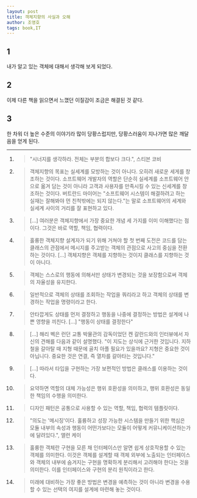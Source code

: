 ```yaml
---
layout: post
title: 객체지향의 사실과 오해
author: 조영호
tags: book,IT
---
```


## 1
내가 알고 있는 객체에 대해서 생각해 보게 되었다.

## 2
이제 다른 책을 읽으면서 느꼈던 이질감이 조금은 해결된 것 같다.

## 3
한 차워 더 높은 수준의 이야기라 많이 당황스럽지만, 당황스러움이 지나가면 많은 깨달음을 얻게 된다.


----

1. > "시너지를 생각하라. 전체는 부분의 합보다 크다.", 스티븐 코비

2. > 객체지향의 목표는 실세계를 모방하는 것이 아니다. 오히려 새로운 세게를 창조하는 것이다. 소프트웨어 개발자의 역할은 단순히 실세계를 소프트웨어 안으로 옮겨 담는 것이 아니라 고객과 사용자를 만족시킬 수 있는 신세계를 창조하는 것이다. 버트란드 마이어는 "소프트웨어 시스템이 해결하려고 하는 실재는 잘해봐야 먼 친척밖에는 되지 않는다."는 말로 소프트웨어의 세계와 실세계 사이의 거리를 잘 표현하고 있다.

3. > [...] 여러분은 객체지향에서 가장 중요한 개념 세 가지를 이미 이해했다는 점이다. 그것은 바로 역할, 책임, 협력이다.

4. > 훌륭한 객체지향 설계자가 되기 위해 거쳐야 할 첫 번째 도전은 코드를 담는 클래스의 관점에서 메시지를 주고받는 객체의 관점으로 사고의 중심을 전환하는 것이다. [...] 객체지향은 객체를 지향하는 것이지 클래스를 지향하는 것이 아니다.

5. > 객체는 스스로의 행동에 의해서만 상태가 변경되는 것을 보장함으로써 객체의 자율성을 유지한다.

6. > 일반적으로 객체의 상태를 조회하는 작업을 쿼리라고 하고 객체의 상태를 변경하는 작업을 명령이라고 한다.

7. > 안타깝게도 상태를 먼저 결정하고 행동을 나중에 결정하는 방법은 설계에 나쁜 영향을 끼친다. [...] "행동이 상태를 결정한다"

8. > [...] 해리 벡은 런던 교통 박물관의 감독이었던 켄 갈란드와의 인터뷰에서 자신의 견해를 다음과 같이 설명했다. "이 지도는 상식에 근거한 것입니다. 지하철을 갈아탈 때 지형 때문에 골치 아플 필요가 있을까요? 지형은 중요한 것이 아닙니다. 중요한 것은 연결, 즉 열차를 갈아타는 것입니다."

9. > [...] 따라서 타입을 구현하는 가장 보편적인 방법은 클래스를 이용하는 것이다.

10. > 요약하면 역할의 대체 가능성은 행위 호환성을 의미하고, 행위 호환성은 동일한 책임의 수행을 의미한다.

11. > 디자인 패턴은 공통으로 사용할 수 있는 역할, 책임, 협력의 템플릿이다.

12. > "의도는 '메시징'이다. 훌륭하고 성장 가능한 시스템을 만들기 위한 핵심은 모듈 내부의 속성과 행동이 어떤가보다는 모듈이 어떻게 커뮤니케이션하는가에 달려있다.", 앨런 케이

13. > 훌륭한 객체란 구현을 모른 채 인터페이스만 알면 쉽게 상호작용할 수 있는 객체를 의미한다. 이것은 객체를 설계할 때 객체 외부에 노출되는 인터페이스와 객체의 내부에 숨겨지는 구현을 명확하게 분리해서 고려해야 한다는 것을 의미한다. 이를 인터페이스와 구현의 분리 원칙이라고 한다.

14. > 미래에 대비하는 가장 좋은 방법은 변경을 예측하는 것이 아니라 변경을 수용할 수 있는 선택의 여지를 설계에 마련해 놓는 것이다.


